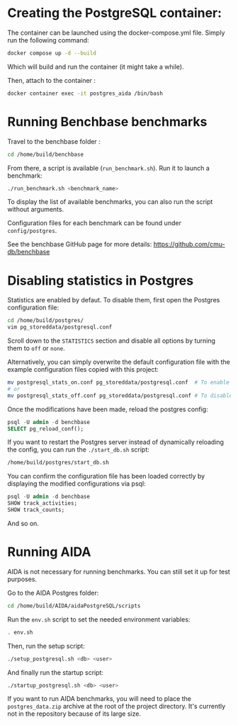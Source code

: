 # Creating the PostgreSQL container:

The container can be launched using the docker-compose.yml file. Simply run the following command:

```bash
docker compose up -d --build
```

Which will build and run the container (it might take a while).

Then, attach to the container :

```bash
docker container exec -it postgres_aida /bin/bash
```


# Running Benchbase benchmarks

Travel to the benchbase folder :

```bash
cd /home/build/benchbase
```

From there, a script is available (`run_benchmark.sh`). Run it to launch a benchmark:

```bash
./run_benchmark.sh <benchmark_name>
```

To display the list of available benchmarks, you can also run the script without arguments.

Configuration files for each benchmark can be found under `config/postgres`. 

See the benchbase GitHub page for more details: https://github.com/cmu-db/benchbase



# Disabling statistics in Postgres

Statistics are enabled by defaut. To disable them, first open the Postgres configuration file:

```bash
cd /home/build/postgres/
vim pg_storeddata/postgresql.conf
```

Scroll down to the `STATISTICS` section and disable all options by turning them to `off` or `none`.

Alternatively, you can simply overwrite the default configuration file with the example configuration files copied with this project:

```bash
mv postgresql_stats_on.conf pg_storeddata/postgresql.conf  # To enable stats (default)
# or
mv postgresql_stats_off.conf pg_storeddata/postgresql.conf # To disable stats
```

Once the modifications have been made, reload the postgres config:

```sql
psql -U admin -d benchbase
SELECT pg_reload_conf();
```

If you want to restart the Postgres server instead of dynamically reloading the config, you can run the `./start_db.sh` script:

```bash
/home/build/postgres/start_db.sh
```

You can confirm the configuration file has been loaded correctly by displaying the modified configurations via psql:

```sql
psql -U admin -d benchbase
SHOW track_activities;
SHOW track_counts;
```

And so on. 



# Running AIDA

AIDA is not necessary for running benchmarks. You can still set it up for test purposes.

Go to the AIDA Postgres folder:

```bash
cd /home/build/AIDA/aidaPostgreSQL/scripts
```

Run the `env.sh` script to set the needed environment variables:

```bash
. env.sh
```

Then, run the setup script:

```bash
./setup_postgresql.sh <db> <user>
```

And finally run the startup script:

```bash
./startup_postgresql.sh <db> <user>
```

If you want to run AIDA benchmarks, you will need to place the `postgres_data.zip` archive at the root of the project directory. It's currently not in the repository because of its large size.  
